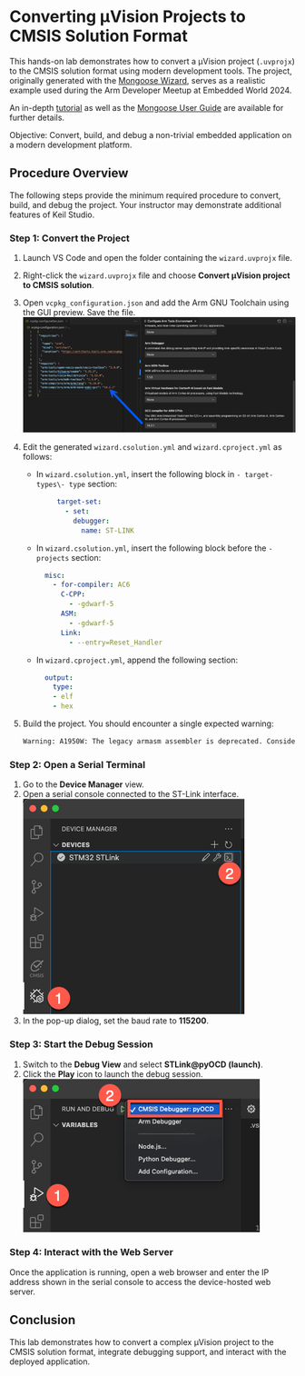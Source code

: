 # Converting µVision Projects to CMSIS Solution Format

This hands-on lab demonstrates how to convert a µVision project (`.uvprojx`) to the CMSIS solution format using modern
development tools. The project, originally generated with the [Mongoose Wizard](https://mongoose.ws/wizard/), serves
as a realistic example used during the Arm Developer Meetup at Embedded World 2024.

An in-depth [tutorial](https://mongoose.ws/documentation/#tutorials) as well as the
[Mongoose User Guide](https://mongoose.ws/documentation/) are available for further details.

Objective: Convert, build, and debug a non-trivial embedded application on a modern development platform.

## Procedure Overview

The following steps provide the minimum required procedure to convert, build, and debug the project. Your instructor
may demonstrate additional features of Keil Studio.

### Step 1: Convert the Project

1. Launch VS Code and open the folder containing the `wizard.uvprojx` file.
2. Right-click the `wizard.uvprojx` file and choose **Convert µVision project to CMSIS solution**.
3. Open `vcpkg_configuration.json` and add the Arm GNU Toolchain using the GUI preview. Save the file.
   ![Add the GCC toolchain to the vcpkg_configuraiton.json file](./img/AddGCCvcpkgConfig.png)  
4. Edit the generated `wizard.csolution.yml` and `wizard.cproject.yml` as follows:

   - In `wizard.csolution.yml`, insert the following block in `- target-types\- type` section:
  
     ```yml
          target-set:
            - set: 
              debugger:
                name: ST-LINK
     ```

   - In `wizard.csolution.yml`, insert the following block before the `- projects` section:
  
     ```yml
       misc:
         - for-compiler: AC6
           C-CPP:
             - -gdwarf-5
           ASM:
             - -gdwarf-5
           Link:
             - --entry=Reset_Handler
     ```

   - In `wizard.cproject.yml`, append the following section:

     ```yml
       output:
         type:
         - elf
         - hex
     ```

5. Build the project. You should encounter a single expected warning:

   ```txt
   Warning: A1950W: The legacy armasm assembler is deprecated. Consider using the armclang integrated assembler instead.
   ```

### Step 2: Open a Serial Terminal

1. Go to the **Device Manager** view.
2. Open a serial console connected to the ST-Link interface.  
   ![Opening a serial console](./img/DeviceManagerView.png)
3. In the pop-up dialog, set the baud rate to **115200**.

### Step 3: Start the Debug Session

1. Switch to the **Debug View** and select **STLink@pyOCD (launch)**.
2. Click the **Play** icon to launch the debug session.  
   ![Starting a debug session](./img/DebugView.png)

### Step 4: Interact with the Web Server

Once the application is running, open a web browser and enter the IP address shown in the serial console to access the
device-hosted web server.

## Conclusion

This lab demonstrates how to convert a complex µVision project to the CMSIS solution format, integrate debugging support,
and interact with the deployed application.
